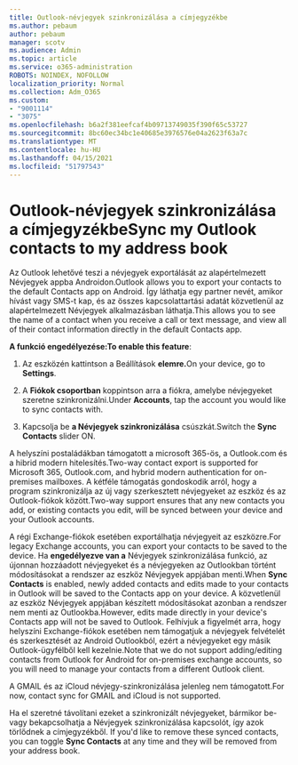 ```yaml
---
title: Outlook-névjegyek szinkronizálása a címjegyzékbe
ms.author: pebaum
author: pebaum
manager: scotv
ms.audience: Admin
ms.topic: article
ms.service: o365-administration
ROBOTS: NOINDEX, NOFOLLOW
localization_priority: Normal
ms.collection: Adm_O365
ms.custom:
- "9001114"
- "3075"
ms.openlocfilehash: b6a2f381eefcaf4b09713749035f390f65c53727
ms.sourcegitcommit: 8bc60ec34bc1e40685e3976576e04a2623f63a7c
ms.translationtype: MT
ms.contentlocale: hu-HU
ms.lasthandoff: 04/15/2021
ms.locfileid: "51797543"
---
```

# <a name="sync-my-outlook-contacts-to-my-address-book"></a><span data-ttu-id="f8cdf-102">Outlook-névjegyek szinkronizálása a címjegyzékbe</span><span class="sxs-lookup"><span data-stu-id="f8cdf-102">Sync my Outlook contacts to my address book</span></span>

<span data-ttu-id="f8cdf-103">Az Outlook lehetővé teszi a névjegyek exportálását az alapértelmezett Névjegyek appba Androidon.</span><span class="sxs-lookup"><span data-stu-id="f8cdf-103">Outlook allows you to export your contacts to the default Contacts app on Android.</span></span> <span data-ttu-id="f8cdf-104">Így láthatja egy partner nevét, amikor hívást vagy SMS-t kap, és az összes kapcsolattartási adatát közvetlenül az alapértelmezett Névjegyek alkalmazásban láthatja.</span><span class="sxs-lookup"><span data-stu-id="f8cdf-104">This allows you to see the name of a contact when you receive a call or text message, and view all of their contact information directly in the default Contacts app.</span></span>
 
<span data-ttu-id="f8cdf-105">**A funkció engedélyezése:**</span><span class="sxs-lookup"><span data-stu-id="f8cdf-105">**To enable this feature**:</span></span>
 
1. <span data-ttu-id="f8cdf-106">Az eszközén kattintson a Beállítások **elemre.**</span><span class="sxs-lookup"><span data-stu-id="f8cdf-106">On your device, go to **Settings**.</span></span>

2. <span data-ttu-id="f8cdf-107">A **Fiókok csoportban** koppintson arra a fiókra, amelybe névjegyeket szeretne szinkronizálni.</span><span class="sxs-lookup"><span data-stu-id="f8cdf-107">Under **Accounts**, tap the account you would like to sync contacts with.</span></span>

3. <span data-ttu-id="f8cdf-108">Kapcsolja be **a Névjegyek szinkronizálása** csúszkát.</span><span class="sxs-lookup"><span data-stu-id="f8cdf-108">Switch the **Sync Contacts** slider ON.</span></span>
 
<span data-ttu-id="f8cdf-109">A helyszíni postaládákban támogatott a microsoft 365-ös, a Outlook.com és a hibrid modern hitelesítés.</span><span class="sxs-lookup"><span data-stu-id="f8cdf-109">Two-way contact export is supported for Microsoft 365, Outlook.com, and hybrid modern authentication for on-premises mailboxes.</span></span> <span data-ttu-id="f8cdf-110">A kétféle támogatás gondoskodik arról, hogy a program szinkronizálja az új vagy szerkesztett névjegyeket az eszköz és az Outlook-fiókok között.</span><span class="sxs-lookup"><span data-stu-id="f8cdf-110">Two-way support ensures that any new contacts you add, or existing contacts you edit, will be synced between your device and your Outlook accounts.</span></span>
 
<span data-ttu-id="f8cdf-111">A régi Exchange-fiókok esetében exportálhatja névjegyeit az eszközre.</span><span class="sxs-lookup"><span data-stu-id="f8cdf-111">For legacy Exchange accounts, you can export your contacts to be saved to the device.</span></span> <span data-ttu-id="f8cdf-112">Ha **engedélyezve van a** Névjegyek szinkronizálása funkció, az újonnan hozzáadott névjegyeket és a névjegyeken az Outlookban történt módosításokat a rendszer az eszköz Névjegyek appjában menti.</span><span class="sxs-lookup"><span data-stu-id="f8cdf-112">When **Sync Contacts** is enabled, newly added contacts and edits made to your contacts in Outlook will be saved to the Contacts app on your device.</span></span> <span data-ttu-id="f8cdf-113">A közvetlenül az eszköz Névjegyek appjában készített módosításokat azonban a rendszer nem menti az Outlookba.</span><span class="sxs-lookup"><span data-stu-id="f8cdf-113">However, edits made directly in your device's Contacts app will not be saved to Outlook.</span></span> <span data-ttu-id="f8cdf-114">Felhívjuk a figyelmét arra, hogy helyszíni Exchange-fiókok esetében nem támogatjuk a névjegyek felvételét és szerkesztését az Android Outlookból, ezért a névjegyeket egy másik Outlook-ügyfélből kell kezelnie.</span><span class="sxs-lookup"><span data-stu-id="f8cdf-114">Note that we do not support adding/editing contacts from Outlook for Android for on-premises exchange accounts, so you will need to manage your contacts from a different Outlook client.</span></span>
 
<span data-ttu-id="f8cdf-115">A GMAIL és az iCloud névjegy-szinkronizálása jelenleg nem támogatott.</span><span class="sxs-lookup"><span data-stu-id="f8cdf-115">For now, contact sync for GMAIL and iCloud is not supported.</span></span>
 
<span data-ttu-id="f8cdf-116">Ha el szeretné távolítani ezeket a szinkronizált névjegyeket, bármikor be- vagy bekapcsolhatja a Névjegyek szinkronizálása kapcsolót, így azok törlődnek a címjegyzékből. </span><span class="sxs-lookup"><span data-stu-id="f8cdf-116">If you'd like to remove these synced contacts, you can toggle **Sync Contacts** at any time and they will be removed from your address book.</span></span>
